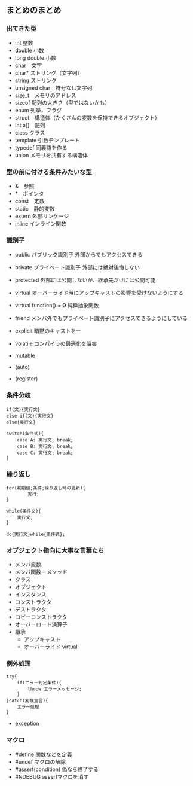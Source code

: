 ## まとめのまとめ
### 出てきた型
- int 整数
- double 小数
- long double 小数
- char　文字
- char* ストリング（文字列）
- string ストリング
- unsigned char　符号なし文字列
- size_t　メモリのアドレス
- sizeof 配列の大きさ（型ではないかも）
- enum 列挙，フラグ
- struct　構造体（たくさんの変数を保持できるオブジェクト）
- int a[]　配列
- class クラス
- template <typename TYPE> 引数テンプレート
- typedef 同義語を作る
- union メモリを共有する構造体

### 型の前に付ける条件みたいな型
- &　参照
- *　ポインタ
- const　定数
- static　静的変数
- extern 外部リンケージ
- inline インライン関数

### 識別子
- public	パブリック識別子 外部からでもアクセスできる
- private プライベート識別子 外部には絶対後悔しない
- protected 外部には公開しないが、継承先だけには公開可能
- virtual オーバーライド時にアップキャストの影響を受けないようにする
- virtual function() = **0** 純粋抽象関数
- friend メンバ外でもプライベート識別子にアクセスできるようにしている
- explicit 暗黙のキャストをー
- volatile コンパイラの最適化を阻害
- mutable

- (auto)
- (register)

### 条件分岐
```
if(文){実行文}
else if(文){実行文}
else{実行文}
```
```
switch(条件式){
	case A: 実行文; break;
	case B: 実行文; break;
	case C: 実行文; break;
}
```
### 繰り返し
```
for(初期値;条件;繰り返し時の更新){
		実行;
}
```
```
while(条件文){
	実行文;
}
```
```
do{実行文}while{条件式};
```

### オブジェクト指向に大事な言葉たち
- メンバ変数
- メンバ関数・メソッド
- クラス
- オブジェクト
- インスタンス
- コンストラクタ
- デストラクタ
- コピーコンストラクタ
- オーバーロード演算子
- 継承
	- アップキャスト
	- オーバーライド virtual

### 例外処理
```
try{
	if(エラー判定条件){
		throw エラーメッセージ;
	}
}catch(変数宣言){
	エラー処理
}
```
- exception


### マクロ
- #define 関数などを定義
- #undef マクロの解除
- #assert(condition) 偽なら終了する
- #NDEBUG assertマクロを消す	